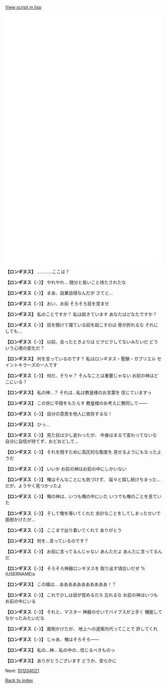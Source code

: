 [View script in lisp](../scripts/101204010.txt)

![bg_white.png](../images/backgrounds/bg_white.png)

**【ロンギヌス】**
…………ここは？

**【ロンギヌス（♂）】**
やれやれ…
随分と長いこと待たされたな

**【ロンギヌス（♂）】**
まあ、自業自得なんだが
さてと…

**【ロンギヌス（♂）】**
おい、お前
そろそろ目を覚ませ

**【ロンギヌス】**
私のことですか？
私は起きています
あなたはどなたですか？

**【ロンギヌス（♂）】**
目を開けて寝ている奴を起こすのは
骨が折れるな
それにしても…

**【ロンギヌス（♂）】**
以前、会ったときよりは
ビクビクしてないみたいだ
どういう心境の変化だ？

**【ロンギヌス】**
何を言っているのです？
私はロンギヌス・聖鎖・ガブリエル
セイントキラーズの一人です

**【ロンギヌス（♂）】**
何だ、そりゃ？
そんなことは重要じゃない
お前の神はどこにいる？

**【ロンギヌス】**
私の神…？
それは…私は教皇様のお言葉を
信じていますっ

**【ロンギヌス】**
この世に平穏をもたらす
教皇様のお考えに賛同して――

**【ロンギヌス（♂）】**
自分の意思を他人に依存するな！

**【ロンギヌス】**
ひっ…

**【ロンギヌス（♂）】**
見た目は少し変わったが、
中身はまるで変わってないな
自分に自信が持てず、おどおどして…

**【ロンギヌス（♂）】**
それを隠すために高圧的な態度を
見せるようにもなったようだ

**【ロンギヌス（♂）】**
いいか
お前の神はお前の中にしかいない

**【ロンギヌス（♂）】**
俺はそんなことにも気づけず、
延々と探し続けちまった…
だが、ようやく見つかったよ

**【ロンギヌス（♂）】**
俺の神は、いつも俺の中にいた
いつでも俺のことを見ていた

**【ロンギヌス（♂）】**
そして俺を導いてくれた
余計なことをしてしまったせいで
面倒かけたが…

**【ロンギヌス（♂）】**
ここまで辿り着いてくれて
ありがとう

**【ロンギヌス】**
何を…言っているのです？

**【ロンギヌス（♂）】**
お前に言ってるんじゃない
あんただよ
あんたに言ってるんだ

**【ロンギヌス（♂）】**
そろそろ神器ロンギヌスを
取り出す頃合いだぜ
%(USERNAME)s

**【ロンギヌス】**
この槍は…
あああああああああああ！？

**【ロンギヌス（♂）】**
これで少しは目が覚めるだろ
忘れるな
お前の神はいつもお前の中にいる

**【ロンギヌス（♂）】**
それと、マスター
神器のせいでバイブスが上手く
機能してなかったみたいだな

**【ロンギヌス（♂）】**
面倒かけたが、
地上への道案内代ってことで
許してくれ

**【ロンギヌス（♂）】**
じゃあ、俺はそろそろ――

**【ロンギヌス】**
私の…神…
私の中の…信じるべきものっ

**【ロンギヌス】**
ありがとうございます
どうか、安らかに

Next: [101204021](101204021.md)

[Back to index](index.md)
